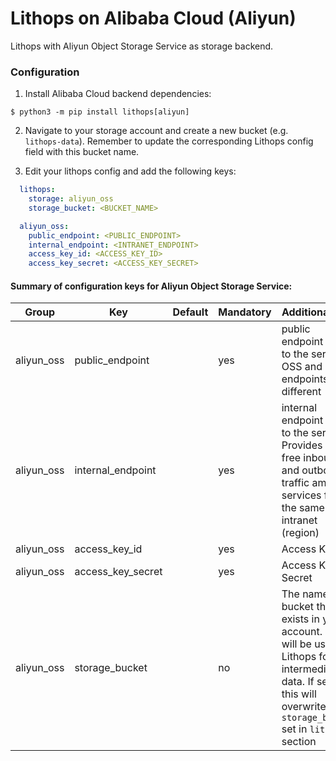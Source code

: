 # Lithops on Alibaba Cloud (Aliyun)

Lithops with Aliyun Object Storage Service as storage backend.


### Configuration

1. Install Alibaba Cloud backend dependencies:

```
$ python3 -m pip install lithops[aliyun]
```

2. Navigate to your storage account and create a new bucket (e.g. `lithops-data`). Remember to update the corresponding Lithops config field with this bucket name.

3. Edit your lithops config and add the following keys:

```yaml
  lithops:
    storage: aliyun_oss
    storage_bucket: <BUCKET_NAME>

  aliyun_oss:
    public_endpoint: <PUBLIC_ENDPOINT>
    internal_endpoint: <INTRANET_ENDPOINT>
    access_key_id: <ACCESS_KEY_ID>
    access_key_secret: <ACCESS_KEY_SECRET>
```

#### Summary of configuration keys for Aliyun Object Storage Service:

|Group|Key|Default|Mandatory|Additional info|
|---|---|---|---|---|
|aliyun_oss | public_endpoint | |yes | public endpoint (URL) to the service. OSS and FC endpoints are different |
|aliyun_oss | internal_endpoint | | yes | internal endpoint (URL) to the service. Provides cost-free inbound and outbound traffic among services from the same intranet (region)|
|aliyun_oss | access_key_id | |yes |  Access Key Id |
|aliyun_oss | access_key_secret | |yes | Access Key Secret |
|aliyun_oss | storage_bucket | | no | The name of a bucket that exists in you account. This will be used by Lithops for intermediate data. If set, this will overwrite the `storage_bucket` set in `lithops` section |